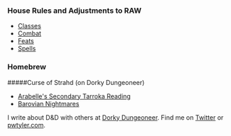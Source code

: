 ### House Rules and Adjustments to RAW
* [Classes](classes.md)
* [Combat](combat.md)
* [Feats](feats.md)
* [Spells](spells.md)

### Homebrew 
#####Curse of Strahd (on Dorky Dungeoneer)
 * [Arabelle's Secondary Tarroka Reading](https://dorkydungeoneer.com/2018/12/17/arabelles-fortune-telling/)
 * [Barovian Nightmares](https://dorkydungeoneer.com/2018/05/23/to-sleep-perchance-to-dream/)

I write about D&D with others at [Dorky Dungeoneer](https://dorkydungeoneer.com). Find me on [Twitter](https://twitter.com/pwtyler) or [pwtyler.com](https://pwtyler.com).